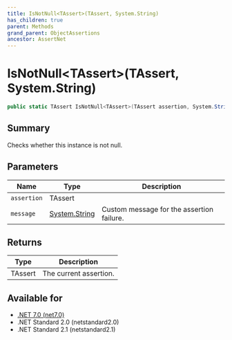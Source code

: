 ```yaml
---
title: IsNotNull<TAssert>(TAssert, System.String)
has_children: true
parent: Methods
grand_parent: ObjectAssertions
ancestor: AssertNet
---
```

# IsNotNull&lt;TAssert&gt;(TAssert, System.String)

```csharp
public static TAssert IsNotNull<TAssert>(TAssert assertion, System.String message);
```

## Summary
Checks whether this instance is not null.

## Parameters
|Name|Type|Description|
|-|-|-|
|`assertion`|TAssert||
|`message`|[System.String](https://learn.microsoft.com/en-us/dotnet/api/system.string)|Custom message for the assertion failure.|

## Returns
|Type|Description|
|-|-|
|TAssert|The current assertion.|

## Available for
- [.NET 7.0 (net7.0)](https://versionsof.net/core/7.0/)
- .NET Standard 2.0 (netstandard2.0)
- .NET Standard 2.1 (netstandard2.1)
